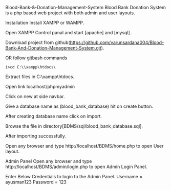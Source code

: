 Blood-Bank-&-Donation-Management-System
Blood Bank Donation System is a php based web project with both admin and user layouts.

Installation
Install XAMPP or WAMPP.

Open XAMPP Control panal and start [apache] and [mysql] .

Download project from github(https://github.com/varunsardana004/Blood-Bank-And-Donation-Management-System.git).

OR follow gitbash commands

    i>cd C:\\xampp\htdocs\
   

Extract files in C:\xampp\htdocs.

Open link localhost/phpmyadmin

Click on new at side navbar.

Give a database name as (blood_bank_database) hit on create button.

After creating database name click on import.

Browse the file in directory[BDMS/sql/blood_bank_database.sql].

After importing successfully.

Open any browser and type http://localhost/BDMS/home.php to open User layout.

Admin Panel
Open any browser and type http://localhost/BDMS/admin/login.php to open Admin Login Panel.

Enter Below Credentials to login to the Admin Panel.
Username = ayusman123
Password = 123





 
